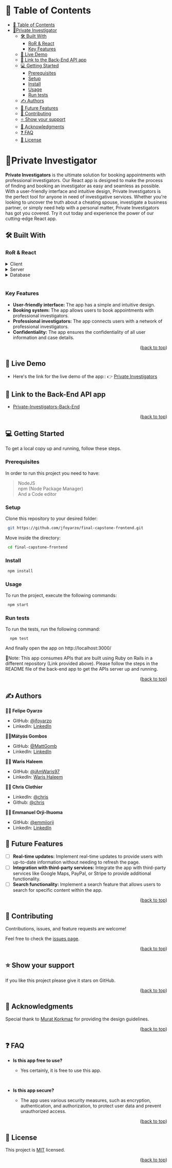 <a name="readme-top"></a>

<!-- TABLE OF CONTENTS -->

# 📗 Table of Contents

- [📗 Table of Contents](#-table-of-contents)
- [👴Private Investigator ](#private-investigator-)
  - [🛠 Built With ](#-built-with-)
    - [RoR \& React ](#ror--react-)
    - [Key Features ](#key-features-)
  - [🚀 Live Demo ](#-live-demo-)
  - [🔗 Link to the Back-End API app ](#-link-to-the-back-end-api-app-)
  - [💻 Getting Started ](#-getting-started-)
    - [Prerequisites](#prerequisites)
    - [Setup](#setup)
    - [Install](#install)
    - [Usage](#usage)
    - [Run tests](#run-tests)
  - [✍ Authors ](#-authors-)
  - [🔭 Future Features ](#-future-features-)
  - [🤝 Contributing ](#-contributing-)
  - [⭐️ Show your support ](#️-show-your-support-)
  - [🙏 Acknowledgments ](#-acknowledgments-)
  - [❓ FAQ ](#-faq-)
  - [📝 License ](#-license-)

<!-- PROJECT DESCRIPTION -->

# 👴Private Investigator <a name="about-project"></a>

**Private Investigators** is the ultimate solution for booking appointments with professional investigators. Our React app is designed to make the process of finding and booking an investigator as easy and seamless as possible. With a user-friendly interface and intuitive design, Private Investigators is the perfect tool for anyone in need of investigative services. Whether you're looking to uncover the truth about a cheating spouse, investigate a business partner, or simply need help with a personal matter, Private Investigators has got you covered. Try it out today and experience the power of our cutting-edge React app.

## 🛠 Built With <a name="built-with"></a>

### RoR & React <a name="tech-stack"></a>

<details>
  <summary>Client</summary>
  <ul>
    <li><a href="https://react.dev/">ReactJS</a></li>
  </ul>
</details>

<details>
  <summary>Server</summary>
  <ul>
    <li><a href="https://rubyonrails.org/">/Rails/Rack</a></li>
  </ul>
</details>

<details>
<summary>Database</summary>
  <ul>
    <li><a href="https://www.postgresql.org/">PostgreSQL</a></li>
  </ul>
</details>
<br>
<!-- Features -->

### Key Features <a name="key-features"></a>

- **User-friendly interface:** The app has a simple and intuitive design.
- **Booking system:** The app allows users to book appointments with professional investigators.
- **Professional investigators:** The app connects users with a network of professional investigators.
- **Confidentiality:** The app ensures the confidentiality of all user information and case details.

<p align="right">(<a href="#readme-top">back to top</a>)</p>

<!-- LIVE DEMO -->

## 🚀 Live Demo <a name="live-demo"></a>

- Here's the link for the live demo of the app:: 👉 [Private Investigators](https://pir.onrender.com/)

## 🔗 Link to the Back-End API app <a name="link-to-back"></a>

- [Private-Investigators-Back-End](https://github.com/jfoyarzo/final-capstone-backend)

<p align="right">(<a href="#readme-top">back to top</a>)</p>

<!-- GETTING STARTED -->

## 💻 Getting Started <a name="getting-started"></a>

To get a local copy up and running, follow these steps.

### Prerequisites

In order to run this project you need to have:

> NodeJS </br>
> npm (Node Package Manager) </br>
> And a Code editor

### Setup

Clone this repository to your desired folder:

```sh
 git https://github.com/jfoyarzo/final-capstone-frontend.git
```

Move inside the directory:

```sh
 cd final-capstone-frontend
```

### Install

```sh
 npm install
```

### Usage

To run the project, execute the following commands:

```sh
 npm start
```

### Run tests

To run the tests, run the following command:

```
  npm test
```

And finally open the app on http://localhost:3000/

🔔Note: This app consumes APIs that are built using Ruby on Rails in a different repository (Link provided above).
Please follow the steps in the README file of the back-end app to get the APIs server up and running.

<p align="right">(<a href="#readme-top">back to top</a>)</p>

<!-- AUTHORS -->

## ✍ Authors <a name="authors"></a>

**👨‍💻 Felipe Oyarzo**

- GitHub: [@jfoyarzo](https://github.com/jfoyarzo)
- LinkedIn: [LinkedIn](https://www.linkedin.com/in/jorge-felipe-oyarzo-contreras)

**👨‍💻Mátyás Gombos**

- GitHub: [@MattGomb](https://github.com/MattGomb)
- LinkedIn: [LinkedIn](https://www.linkedin.com/in/gombos-matyas/)

**👨‍💻 Waris Haleem**

- GitHub: [@iAmWaris97](https://github.com/iAmWaris97)
- LinkedIn: [Waris Haleem](https://www.linkedin.com/in/waris-haleem/)

**👨‍💻 Chris Clothier**
- LinkedIn: [@chris](https://www.linkedin.com/in/crclothier/)
- Github: [@chris](https://github.com/CRClothier)

**👨‍💻 Emmanuel Orji-Ihuoma**

- GitHub: [@emmiiorji](https://github.com/emmiiorji)
- LinkedIn: [LinkedIn](https://linkedin.com/in/orji-emmanuel)

<!-- FUTURE FEATURES -->

## 🔭 Future Features <a name="future-features"></a>

- [ ] **Real-time updates:** Implement real-time updates  to provide users with up-to-date information without needing to refresh the page.
- [ ] **Integration with third-party services:** Integrate the app with third-party services like Google Maps, PayPal, or Stripe to provide additional functionality.
- [ ] **Search functionality:** Implement a search feature that allows users to search for specific content within the app.

<p align="right">(<a href="#readme-top">back to top</a>)</p>

<!-- CONTRIBUTING -->

## 🤝 Contributing <a name="contributing"></a>

Contributions, issues, and feature requests are welcome!

Feel free to check the [issues page](../../issues/).

<p align="right">(<a href="#readme-top">back to top</a>)</p>

<!-- SUPPORT -->

## ⭐️ Show your support <a name="support"></a>

If you like this project please give it stars on GitHub.

<p align="right">(<a href="#readme-top">back to top</a>)</p>

<!-- ACKNOWLEDGEMENTS -->

## 🙏 Acknowledgments <a name="acknowledgements"></a>

Special thank to [Murat Korkmaz](https://www.behance.net/muratk) for providing the design guidelines.

<p align="right">(<a href="#readme-top">back to top</a>)</p>

<!-- FAQ (optional) -->

## ❓ FAQ <a name="faq"></a>

- **Is this app free to use?**

  - Yes certainly, it is free to use this app.

<br>

- **Is this app secure?**

  - The app uses various security measures, such as encryption, authentication, and authorization, to protect user data and prevent unauthorized access.

<p align="right">(<a href="#readme-top">back to top</a>)</p>

<!-- LICENSE -->

## 📝 License <a name="license"></a>

This project is [MIT](./LICENSE) licensed.

<p align="right">(<a href="#readme-top">back to top</a>)</p>
